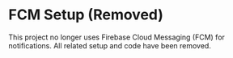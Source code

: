 # FCM Setup (Removed)

This project no longer uses Firebase Cloud Messaging (FCM) for notifications. All related setup and code have been removed.
